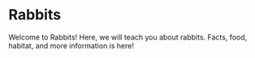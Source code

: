 # Rabbits
Welcome to Rabbits! Here, we will teach you about rabbits. Facts, food, habitat, and more information is here!